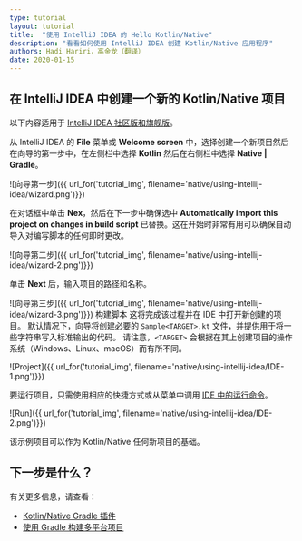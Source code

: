 ```yaml
---
type: tutorial
layout: tutorial
title:  "使用 IntelliJ IDEA 的 Hello Kotlin/Native"
description: "看看如何使用 IntelliJ IDEA 创建 Kotlin/Native 应用程序"
authors: Hadi Hariri，高金龙（翻译）
date: 2020-01-15
---
```


<!--- To become a How-To. Need to change type to new "HowTo" --->


## 在 IntelliJ IDEA 中创建一个新的 Kotlin/Native 项目

以下内容适用于 [IntelliJ IDEA 社区版和旗舰版](https://www.jetbrains.com/idea)。


从 IntelliJ IDEA 的 **File** 菜单或 **Welcome screen** 中，选择创建一个新项目然后在向导的第一步中，在左侧栏中<!--
-->选择 **Kotlin** 然后在右侧栏中选择 **Native | Gradle**。

![向导第一步]({{ url_for('tutorial_img', filename='native/using-intellij-idea/wizard.png')}})

在对话框中单击 **Nex**，然后在下一步中确保选中 **Automatically import this project on changes in build script** 已替换。这在开始时非常有用<!--
-->可以确保自动导入对编写脚本的任何即时更改。

![向导第二步]({{ url_for('tutorial_img', filename='native/using-intellij-idea/wizard-2.png')}})

单击 **Next** 后，输入项目的路径和名称。

![向导第三步]({{ url_for('tutorial_img', filename='native/using-intellij-idea/wizard-3.png')}})
构建脚本
这将完成该过程并在 IDE 中打开新创建的项目。 默认情况下，向导将创建必要的
`Sample<TARGET>.kt` 文件，并提供用于将一些字符串写入标准输出的代码。 请注意，`<TARGET>` 会根据在其上创建项目<!--
-->的操作系统（Windows、Linux、macOS）而有所不同。

![Project]({{ url_for('tutorial_img', filename='native/using-intellij-idea/IDE-1.png')}})

要运行项目，只需使用相应的快捷方式或从菜单中调用 [IDE 中的运行命令](https://www.jetbrains.com/help/idea/running-applications.html)。

![Run]({{ url_for('tutorial_img', filename='native/using-intellij-idea/IDE-2.png')}})

该示例项目可以作为 Kotlin/Native 任何新项目的基础。

## 下一步是什么？

有关更多信息，请查看：

* [Kotlin/Native Gradle 插件](/docs/reference/native/gradle_plugin.html)
* [使用 Gradle 构建多平台项目](/docs/reference/building-mpp-with-gradle.html)

